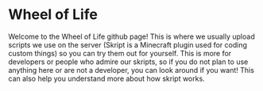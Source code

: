 # Wheel of Life
Welcome to the Wheel of Life github page! This is where we usually upload scripts we use on the server (Skript is a Minecraft plugin used for coding custom things) so you can try them out for yourself. This is more for developers or people who admire our skripts, so if you do not plan to use anything here or are not a developer, you can look around if you want! This can also help you understand more about how skript works.
